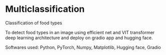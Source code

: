 # Multiclassification
Classification of food types

To detect food types in an image using efficient net and VIT transformer deep learning architecture and deploy on gradio app and hugging face.

Softwares used: Python, PyTorch, Numpy, Matplotlib, Hugging face, Gradio

